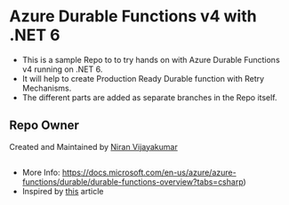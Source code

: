 # Azure Durable Functions v4 with .NET 6
- This is a sample Repo to to try hands on with Azure Durable Functions v4 running on .NET 6. 
- It will help to create Production Ready Durable function with Retry Mechanisms. 
- The different parts are added as separate branches in the Repo itself.

## Repo Owner
Created and Maintained by [Niran Vijayakumar](http://niran.in)

## 
- More Info: https://docs.microsoft.com/en-us/azure/azure-functions/durable/durable-functions-overview?tabs=csharp)
-  Inspired by [this](https://medium.com/@allen.zhang1983713/a-practical-guide-to-azure-durable-functions-part-1-introduction-79d1488ebc17) article

